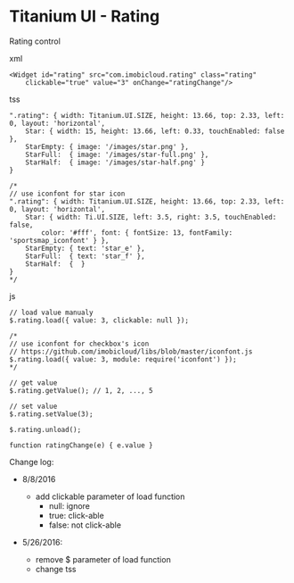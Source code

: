 # Titanium UI - Rating

Rating control

xml

	<Widget id="rating" src="com.imobicloud.rating" class="rating" 
		clickable="true" value="3" onChange="ratingChange"/>
	
tss

	".rating": { width: Titanium.UI.SIZE, height: 13.66, top: 2.33, left: 0, layout: 'horizontal',
		Star: { width: 15, height: 13.66, left: 0.33, touchEnabled: false },
		StarEmpty: { image: '/images/star.png' },
		StarFull:  { image: '/images/star-full.png' },
		StarHalf:  { image: '/images/star-half.png' } 
	}
		
	/*
	// use iconfont for star icon
	".rating": { width: Titanium.UI.SIZE, height: 13.66, top: 2.33, left: 0, layout: 'horizontal',
		Star: { width: Ti.UI.SIZE, left: 3.5, right: 3.5, touchEnabled: false,
			color: '#fff', font: { fontSize: 13, fontFamily: 'sportsmap_iconfont' } },
		StarEmpty: { text: 'star_e' },
		StarFull:  { text: 'star_f' },
		StarHalf:  {  } 
	}
	*/
		
js

	// load value manualy
	$.rating.load({ value: 3, clickable: null });
	
	/*
	// use iconfont for checkbox's icon
	// https://github.com/imobicloud/libs/blob/master/iconfont.js
	$.rating.load({ value: 3, module: require('iconfont') });
	*/
	
	// get value
	$.rating.getValue(); // 1, 2, ..., 5
	
	// set value
	$.rating.setValue(3);
	
	$.rating.unload();
	
	function ratingChange(e) { e.value }

Change log:
- 8/8/2016
	+ add clickable parameter of load function
		* null: ignore
		* true: click-able
		* false: not click-able

- 5/26/2016: 
	+ remove $ parameter of load function
	+ change tss
	